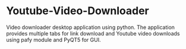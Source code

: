 # Youtube-Video-Downloader
Video downloader desktop application using python. The application provides multiple tabs for link download and Youtube video downloads using pafy module and PyQT5 for GUI.
